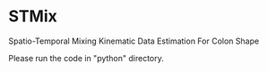 # STMix
Spatio-Temporal Mixing Kinematic Data Estimation For Colon Shape

Please run the code in "python" directory.
